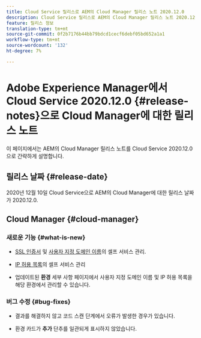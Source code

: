 ```yaml
---
title: Cloud Service 릴리스로 AEM의 Cloud Manager 릴리스 노트 2020.12.0
description: Cloud Service 릴리스로 AEM의 Cloud Manager 릴리스 노트 2020.12.0
feature: 릴리스 정보
translation-type: tm+mt
source-git-commit: 0f2b7176b44bb79bdcd1cecf6debf05bd652a1a1
workflow-type: tm+mt
source-wordcount: '132'
ht-degree: 7%

---
```



# Adobe Experience Manager에서 Cloud Service 2020.12.0 {#release-notes}으로 Cloud Manager에 대한 릴리스 노트

이 페이지에서는 AEM의 Cloud Manager 릴리스 노트를 Cloud Service 2020.12.0으로 간략하게 설명합니다.

## 릴리스 날짜 {#release-date}

2020년 12월 10일 Cloud Service으로 AEM의 Cloud Manager에 대한 릴리스 날짜가 2020.12.0.

## Cloud Manager {#cloud-manager}

### 새로운 기능 {#what-is-new}

* [SSL 인증서](/help/implementing/cloud-manager/managing-ssl-certifications/introduction.md) 및 [사용자 지정 도메인 이름](/help/implementing/cloud-manager/custom-domain-names/introduction.md)의 셀프 서비스 관리.

* [IP 허용 목록](/help/implementing/cloud-manager/ip-allow-lists/introduction.md)의 셀프 서비스 관리

* 업데이트된 **환경** 세부 사항 페이지에서 사용자 지정 도메인 이름 및 IP 허용 목록을 해당 환경에서 관리할 수 있습니다.


### 버그 수정  {#bug-fixes}

* 결과를 해결하지 않고 코드 스캔 단계에서 오류가 발생한 경우가 있습니다.

* 환경 카드가 **추가** 단추를 일관되게 표시하지 않았습니다.
